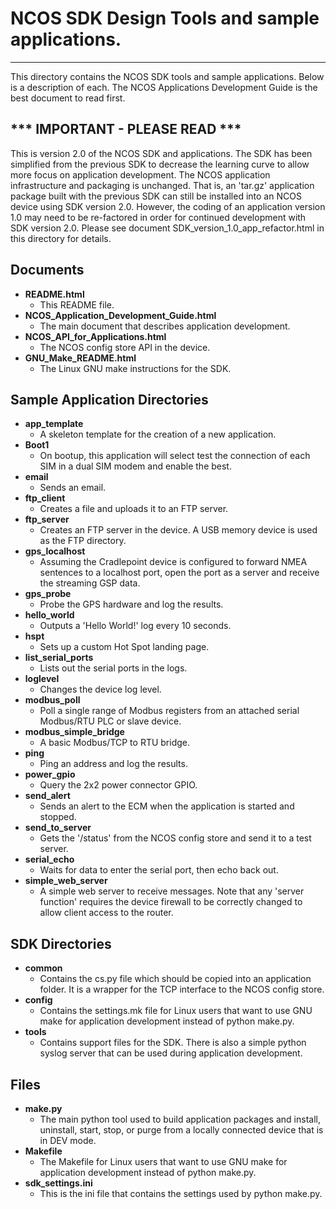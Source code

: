 # NCOS SDK Design Tools and sample applications.
----------
This directory contains the NCOS SDK tools and sample applications. Below is a description of each. The NCOS Applications Development Guide is the best document to read first.

## *** IMPORTANT - PLEASE READ ***

This is version 2.0 of the NCOS SDK and applications. The SDK has been simplified from the previous SDK to decrease the learning curve to allow more focus on application development. The NCOS application infrastructure and packaging is unchanged. That is, an 'tar.gz' application package built with the previous SDK can still be installed into an NCOS device using SDK version 2.0. However, the coding of an application version 1.0 may need to be re-factored in order for continued development with SDK version 2.0. Please see document SDK\_version\_1.0\_app_refactor.html in this directory for details.

## Documents 

- **README.html**
    - This README file.
- **NCOS\_Application\_Development_Guide.html**
    - The main document that describes application development.
- **NCOS\_API\_for_Applications.html**
    - The NCOS config store API in the device.
- **GNU\_Make_README.html**
    - The Linux GNU make instructions for the SDK.

## Sample Application Directories 

- **app_template**
    - A skeleton template for the creation of a new application.
- **Boot1**
    - On bootup, this application will select test the connection of each SIM in a dual SIM modem and enable the best.
- **email**
    - Sends an email.
- **ftp_client**
    - Creates a file and uploads it to an FTP server.
- **ftp_server**
    - Creates an FTP server in the device. A USB memory device is used as the FTP directory.
- **gps_localhost**
    - Assuming the Cradlepoint device is configured to forward NMEA sentences to a localhost port, open the port as a server and receive the streaming GSP data.
- **gps_probe**
    - Probe the GPS hardware and log the results.
- **hello_world**
    - Outputs a 'Hello World!' log every 10 seconds. 
- **hspt**
    - Sets up a custom Hot Spot landing page.
- **list\_serial_ports**
    - Lists out the serial ports in the logs.
- **loglevel**
    - Changes the device log level.
- **modbus_poll**
    - Poll a single range of Modbus registers from an attached serial Modbus/RTU PLC or slave device.
- **modbus\_simple_bridge**
    - A basic Modbus/TCP to RTU bridge.
- **ping**
    - Ping an address and log the results.
- **power_gpio**
    - Query the 2x2 power connector GPIO.
- **send_alert**
    - Sends an alert to the ECM when the application is started and stopped.
- **send\_to_server**
    - Gets the '/status' from the NCOS config store and send it to a test server.
- **serial_echo**
    - Waits for data to enter the serial port, then echo back out.
- **simple\_web_server**
    - A simple web server to receive messages. Note that any 'server function' requires the device firewall to be correctly changed to allow client access to the router.




## SDK Directories 

- **common**
    - Contains the cs.py file which should be copied into an application folder. It is a wrapper for the TCP interface to the NCOS config store.
- **config**
    - Contains the settings.mk file for Linux users that want to use GNU make for application development instead of python make.py.
- **tools**
    - Contains support files for the SDK. There is also a simple python syslog server that can be used during application development.

## Files 

- **make.py**
    - The main python tool used to build application packages and install, uninstall, start, stop, or purge from a locally connected device that is in DEV mode.
- **Makefile**
    - The Makefile for Linux users that want to use GNU make for application development instead of python make.py.
- **sdk_settings.ini**
    - This is the ini file that contains the settings used by python make.py.




